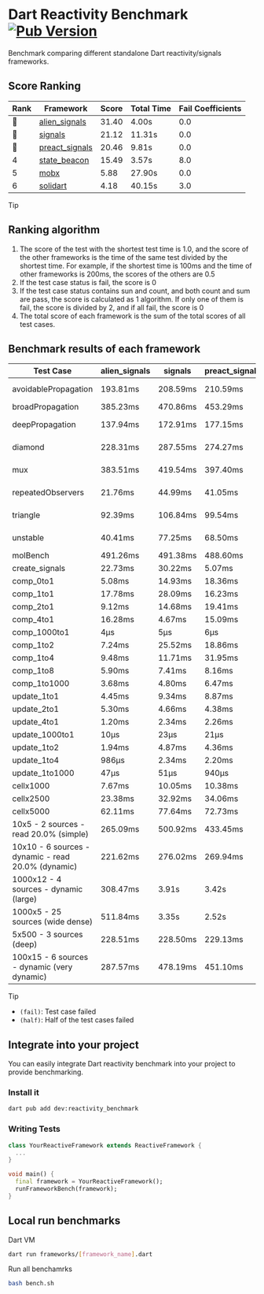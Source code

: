 # Dart Reactivity Benchmark [![Pub Version](https://img.shields.io/pub/v/reactivity_benchmark)](https://pub.dev/packages/reactivity_benchmark)

Benchmark comparing different standalone Dart reactivity/signals frameworks.

## Score Ranking

<!-- Rank Table -->
| Rank | Framework | Score | Total Time | Fail Coefficients |
|---|---|---|---|---|
| 🥇 | [alien_signals](https://pub.dev/packages/alien_signals) | 31.40 | 4.00s | 0.0 |
| 🥈 | [signals](https://pub.dev/packages/signals) | 21.12 | 11.31s | 0.0 |
| 🥉 | [preact_signals](https://pub.dev/packages/preact_signals) | 20.46 | 9.81s | 0.0 |
| 4 | [state_beacon](https://pub.dev/packages/state_beacon) | 15.49 | 3.57s | 8.0 |
| 5 | [mobx](https://pub.dev/packages/mobx) | 5.88 | 27.90s | 0.0 |
| 6 | [solidart](https://pub.dev/packages/solidart) | 4.18 | 40.15s | 3.0 |
<!-- Rank Table End -->

> [!TIP]
> ## Ranking algorithm
>
> 1. The score of the test with the shortest test time is 1.0, and the score of the other frameworks is the time of the same test divided by the shortest time. For example, if the shortest time is 100ms and the time of other frameworks is 200ms, the scores of the others are 0.5
> 2. If the test case status is fail, the score is 0
> 3. If the test case status contains sun and count, and both count and sum are pass, the score is calculated as 1 algorithm. If only one of them is fail, the score is divided by 2, and if all fail, the score is 0
> 4. The total score of each framework is the sum of the total scores of all test cases.

## Benchmark results of each framework

<!-- Benchmark Table -->
| Test Case | alien_signals | signals | preact_signals | solidart | state_beacon | mobx |
|---|---|---|---|---|---|---|
| avoidablePropagation | 193.81ms | 208.59ms | 210.59ms | 2.20s | 161.71ms (fail) | 2.33s |
| broadPropagation | 385.23ms | 470.86ms | 453.29ms | 5.51s | 6.28ms (fail) | 4.39s |
| deepPropagation | 137.94ms | 172.91ms | 177.15ms | 2.04s | 141.75ms (fail) | 1.57s |
| diamond | 228.31ms | 287.55ms | 274.27ms | 3.54s | 202.78ms (fail) | 2.46s |
| mux | 383.51ms | 419.54ms | 397.40ms | 2.03s | 201.84ms (fail) | 1.81s |
| repeatedObservers | 21.76ms | 44.99ms | 41.05ms | 211.82ms | 55.01ms (fail) | 237.34ms |
| triangle | 92.39ms | 106.84ms | 99.54ms | 1.15s | 80.32ms (fail) | 796.61ms |
| unstable | 40.41ms | 77.25ms | 68.50ms | 341.54ms | 339.61ms (fail) | 349.77ms |
| molBench | 491.26ms | 491.38ms | 488.60ms | 1.78s | 1.78ms | 598.49ms |
| create_signals | 22.73ms | 30.22ms | 5.07ms | 73.54ms | 65.60ms | 72.46ms |
| comp_0to1 | 5.08ms | 14.93ms | 18.36ms | 39.29ms | 56.37ms | 34.78ms |
| comp_1to1 | 17.78ms | 28.09ms | 16.23ms | 52.14ms | 54.22ms | 24.98ms |
| comp_2to1 | 9.12ms | 14.68ms | 19.41ms | 38.97ms | 35.66ms | 19.99ms |
| comp_4to1 | 16.28ms | 4.67ms | 15.09ms | 14.79ms | 20.53ms | 15.32ms |
| comp_1000to1 | 4μs | 5μs | 6μs | 2.11ms | 50μs | 31μs |
| comp_1to2 | 7.24ms | 25.52ms | 18.86ms | 26.40ms | 48.68ms | 43.17ms |
| comp_1to4 | 9.48ms | 11.71ms | 31.95ms | 27.05ms | 43.34ms | 26.09ms |
| comp_1to8 | 5.90ms | 7.41ms | 8.16ms | 21.08ms | 44.12ms | 22.95ms |
| comp_1to1000 | 3.68ms | 4.80ms | 6.47ms | 19.33ms | 40.83ms | 15.70ms |
| update_1to1 | 4.45ms | 9.34ms | 8.87ms | 43.31ms | 6.49ms | 37.80ms |
| update_2to1 | 5.30ms | 4.66ms | 4.38ms | 21.34ms | 3.15ms | 13.84ms |
| update_4to1 | 1.20ms | 2.34ms | 2.26ms | 10.68ms | 1.69ms | 9.49ms |
| update_1000to1 | 10μs | 23μs | 21μs | 114μs | 27μs | 75μs |
| update_1to2 | 1.94ms | 4.87ms | 4.36ms | 21.49ms | 3.54ms | 14.44ms |
| update_1to4 | 986μs | 2.34ms | 2.20ms | 10.88ms | 1.51ms | 9.29ms |
| update_1to1000 | 47μs | 51μs | 940μs | 228μs | 400μs | 210μs |
| cellx1000 | 7.67ms | 10.05ms | 10.38ms | 161.34ms | 5.17ms | 82.77ms |
| cellx2500 | 23.38ms | 32.92ms | 34.06ms | 532.64ms | 19.83ms | 301.30ms |
| cellx5000 | 62.11ms | 77.64ms | 72.73ms | 1.24s | 62.74ms | 638.23ms |
| 10x5 - 2 sources - read 20.0% (simple) | 265.09ms | 500.92ms | 433.45ms | 2.65s (half) | 267.29ms | 2.02s |
| 10x10 - 6 sources - dynamic - read 20.0% (dynamic) | 221.62ms | 276.02ms | 269.94ms | 2.40s (half) | 207.09ms | 1.54s |
| 1000x12 - 4 sources - dynamic (large) | 308.47ms | 3.91s | 3.42s | 4.11s (half) | 356.56ms | 1.86s |
| 1000x5 - 25 sources (wide dense) | 511.84ms | 3.35s | 2.52s | 4.96s (half) | 533.43ms | 3.60s |
| 5x500 - 3 sources (deep) | 228.51ms | 228.50ms | 229.13ms | 2.06s (half) | 232.03ms | 1.15s |
| 100x15 - 6 sources - dynamic (very dynamic) | 287.57ms | 478.19ms | 451.10ms | 2.81s (half) | 265.99ms | 1.81s |
<!-- Benchmark Table End -->

> [!TIP]
> - `(fail)`: Test case failed
> - `(half)`: Half of the test cases failed

## Integrate into your project

You can easily integrate Dart reactivity benchmark into your project to provide benchmarking.

### Install it

```bash
dart pub add dev:reactivity_benchmark
```

### Writing Tests

```dart
class YourReactiveFramework extends ReactiveFramework {
  ...
}

void main() {
  final framework = YourReactiveFramework();
  runFrameworkBench(framework);
}
```

## Local run benchmarks

Dart VM
```bash
dart run frameworks/[framework_name].dart
```

Run all benchamrks
```bash
bash bench.sh
```
